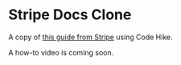 # Stripe Docs Clone

A copy of [this guide from Stripe](https://stripe.com/docs/checkout/quickstart) using Code Hike.

A how-to video is coming soon.
